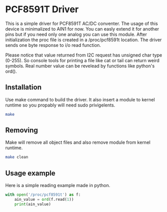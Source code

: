 # PCF8591T Driver
This is a simple driver for PCF8591T AC/DC conventer. The usage of this device is minimalized to AIN1 for now. You can easly extend it for another pins but if you need only one analog you can use this module. After initialization the proc file is created in a /proc/pcf8591t location. The driver sends one byte response to i/o read function.

Please notice that value returned from I2C request has unsigned char type (0-255). So console tools for printing a file like cat or tail can return weird symbols. Real number value can be revelead by functions like python's ord().

## Installation
Use make command to build the driver. It also insert a module to kernel runtime so you propably will need sudo privigelents.
``` bash
make
```

## Removing
Make will remove all object files and also remove module from kernel runtime.
``` bash
make clean
```

## Usage example
Here is a simple reading example made in python.
``` python
with open('/proc/pcf8591t') as f:
    ain_value = ord(f.read(1))
    print(ain_value)
```
